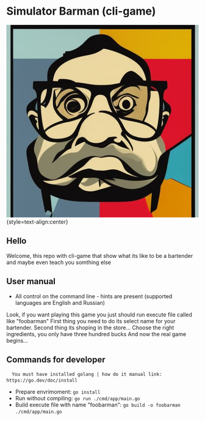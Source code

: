 # Simulator Barman (cli-game)

![image info](./assets/logogame.jpg) {style=text-align:center}

## Hello

Welcome, this repo with cli-game that show what its like to be a bartender
and maybe even teach you somthing else

## User manual

* All control on the command line - hints are present (supported languages are English and Russian)

Look, if you want playing this game you just should run execute file called like "foobarman"
First thing you need to do its select name for your bartender.
Second thing its shoping in the store... Choose the right ingredients, you only have three hundred bucks
And now the real game begins... 

## Commands for developer

```
  You must have installed golang | how do it manual link: https://go.dev/doc/install
```

* Prepare envrimoment: ```go install```
* Run without compiling: ```go run ./cmd/app/main.go```
* Build execute file with name "foobarman": ```go build -o foobarman ./cmd/app/main.go```
